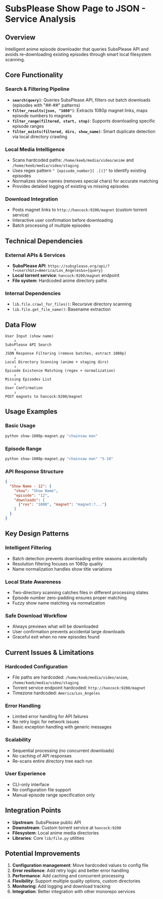 # SubsPlease Show Page to JSON - Service Analysis

## Overview
Intelligent anime episode downloader that queries SubsPlease API and avoids re-downloading existing episodes through smart local filesystem scanning.

## Core Functionality

### Search & Filtering Pipeline
- **`search(query)`**: Queries SubsPlease API, filters out batch downloads (episodes with "##-##" patterns)
- **`filter_results(json, "1080")`**: Extracts 1080p magnet links, maps episode numbers to magnets
- **`filter_range(filtered, start, stop)`**: Supports downloading specific episode ranges
- **`filter_exists(filtered, dirs, show_name)`**: Smart duplicate detection via local directory crawling

### Local Media Intelligence
- Scans hardcoded paths: `/home/keeb/media/video/anime` and `/home/keeb/media/video/staging`
- Uses regex pattern `" {episode_number}[ .[(]"` to identify existing episodes
- Normalizes show names (removes special chars) for accurate matching
- Provides detailed logging of existing vs missing episodes

### Download Integration
- Posts magnet links to `http://hancock:9200/magnet` (custom torrent service)
- Interactive user confirmation before downloading
- Batch processing of multiple episodes

## Technical Dependencies

### External APIs & Services
- **SubsPlease API**: `https://subsplease.org/api/?f=search&tz=America/Los_Angeles&s={query}`
- **Local torrent service**: `hancock:9200/magnet` endpoint
- **File system**: Hardcoded anime directory paths

### Internal Dependencies
- `lib.file.crawl_for_files()`: Recursive directory scanning
- `lib.file.get_file_name()`: Basename extraction

## Data Flow
```
User Input (show name) 
    ↓
SubsPlease API Search 
    ↓
JSON Response Filtering (remove batches, extract 1080p)
    ↓
Local Directory Scanning (anime + staging dirs)
    ↓
Episode Existence Matching (regex + normalization)
    ↓
Missing Episodes List
    ↓
User Confirmation 
    ↓
POST magnets to hancock:9200/magnet
```

## Usage Examples

### Basic Usage
```bash
python show-1080p-magnet.py "chainsaw man"
```

### Episode Range
```bash
python show-1080p-magnet.py "chainsaw man" "5-10"
```

### API Response Structure
```json
{
  "Show Name - 12": {
    "show": "Show Name",
    "episode": "12", 
    "downloads": [
      {"res": "1080", "magnet": "magnet:?..."}
    ]
  }
}
```

## Key Design Patterns

### Intelligent Filtering
- Batch detection prevents downloading entire seasons accidentally
- Resolution filtering focuses on 1080p quality
- Name normalization handles show title variations

### Local State Awareness
- Two-directory scanning catches files in different processing states
- Episode number zero-padding ensures proper matching
- Fuzzy show name matching via normalization

### Safe Download Workflow
- Always previews what will be downloaded
- User confirmation prevents accidental large downloads
- Graceful exit when no new episodes found

## Current Issues & Limitations

### Hardcoded Configuration
- File paths are hardcoded: `/home/keeb/media/video/anime`, `/home/keeb/media/video/staging`
- Torrent service endpoint hardcoded: `http://hancock:9200/magnet`
- Timezone hardcoded: `America/Los_Angeles`

### Error Handling
- Limited error handling for API failures
- No retry logic for network issues
- Basic exception handling with generic messages

### Scalability
- Sequential processing (no concurrent downloads)
- No caching of API responses
- Re-scans entire directory tree each run

### User Experience
- CLI-only interface
- No configuration file support
- Manual episode range specification only

## Integration Points
- **Upstream**: SubsPlease public API
- **Downstream**: Custom torrent service at `hancock:9200`
- **Filesystem**: Local anime media directories
- **Libraries**: Core `lib/file.py` utilities

## Potential Improvements
1. **Configuration management**: Move hardcoded values to config file
2. **Error resilience**: Add retry logic and better error handling
3. **Performance**: Add caching and concurrent processing
4. **Flexibility**: Support multiple quality options, custom directories
5. **Monitoring**: Add logging and download tracking
6. **Integration**: Better integration with other monorepo services